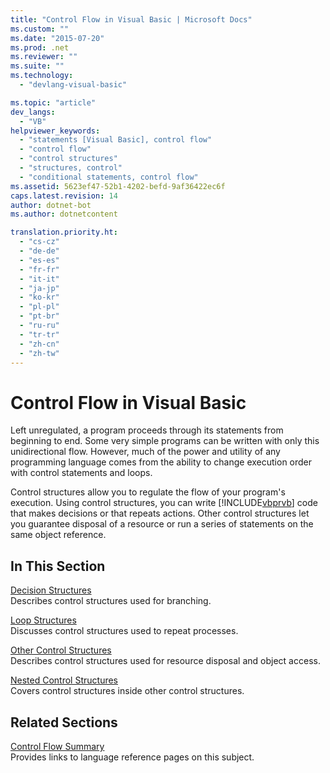 ```yaml
---
title: "Control Flow in Visual Basic | Microsoft Docs"
ms.custom: ""
ms.date: "2015-07-20"
ms.prod: .net
ms.reviewer: ""
ms.suite: ""
ms.technology: 
  - "devlang-visual-basic"

ms.topic: "article"
dev_langs: 
  - "VB"
helpviewer_keywords: 
  - "statements [Visual Basic], control flow"
  - "control flow"
  - "control structures"
  - "structures, control"
  - "conditional statements, control flow"
ms.assetid: 5623ef47-52b1-4202-befd-9af36422ec6f
caps.latest.revision: 14
author: dotnet-bot
ms.author: dotnetcontent

translation.priority.ht: 
  - "cs-cz"
  - "de-de"
  - "es-es"
  - "fr-fr"
  - "it-it"
  - "ja-jp"
  - "ko-kr"
  - "pl-pl"
  - "pt-br"
  - "ru-ru"
  - "tr-tr"
  - "zh-cn"
  - "zh-tw"
---
```

# Control Flow in Visual Basic
Left unregulated, a program proceeds through its statements from beginning to end. Some very simple programs can be written with only this unidirectional flow. However, much of the power and utility of any programming language comes from the ability to change execution order with control statements and loops.  
  
 Control structures allow you to regulate the flow of your program's execution. Using control structures, you can write [!INCLUDE[vbprvb](../../../../csharp/programming-guide/concepts/linq/includes/vbprvb_md.md)] code that makes decisions or that repeats actions. Other control structures let you guarantee disposal of a resource or run a series of statements on the same object reference.  
  
## In This Section  
 [Decision Structures](../../../../visual-basic/programming-guide/language-features/control-flow/decision-structures.md)  
 Describes control structures used for branching.  
  
 [Loop Structures](../../../../visual-basic/programming-guide/language-features/control-flow/loop-structures.md)  
 Discusses control structures used to repeat processes.  
  
 [Other Control Structures](../../../../visual-basic/programming-guide/language-features/control-flow/other-control-structures.md)  
 Describes control structures used for resource disposal and object access.  
  
 [Nested Control Structures](../../../../visual-basic/programming-guide/language-features/control-flow/nested-control-structures.md)  
 Covers control structures inside other control structures.  
  
## Related Sections  
 [Control Flow Summary](../../../../visual-basic/language-reference/keywords/control-flow-summary.md)  
 Provides links to language reference pages on this subject.